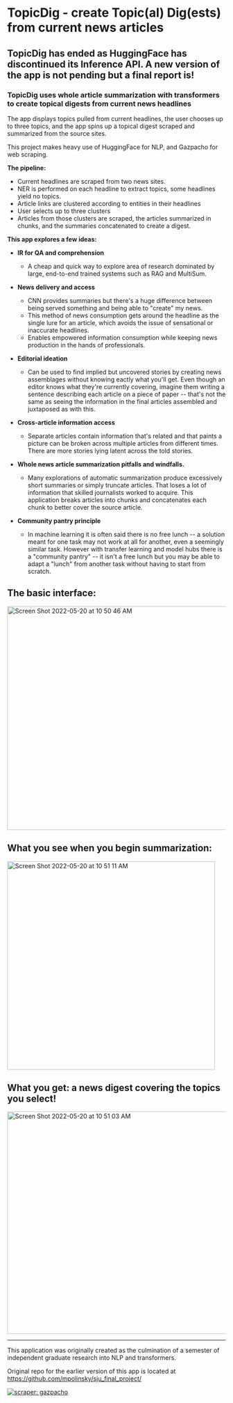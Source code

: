 # TopicDig - create Topic(al) Dig(ests) from current news articles

## TopicDig has ended as HuggingFace has discontinued its Inference API.  A new version of the app is not pending but a final report is!

### TopicDig uses whole article summarization with transformers to create topical digests from current news headlines


The app displays topics pulled from current headlines, the user chooses up to three topics, and the app spins up a topical digest scraped and summarized from the source sites.

This project makes heavy use of HuggingFace for NLP, and Gazpacho for web scraping.

**The pipeline:**

* Current headlines are scraped from two news sites.
* NER is performed on each headline to extract topics, some headlines yield no topics.
* Article links are clustered according to entities in their headlines
* User selects up to three clusters
* Articles from those clusters are scraped, the articles summarized in chunks, and the summaries concatenated to create a digest.

**This app explores a few ideas:**

* **IR for QA and comprehension**
    * A cheap and quick way to explore area of research dominated by large, end-to-end trained systems such as RAG and MultiSum.  
* **News delivery and access**
    * CNN provides summaries but there's a huge difference between being served something and being able to "create" my news. 
    * This method of news consumption gets around the headline as the single lure for an article, which avoids the issue of sensational or inaccurate headlines.
    * Enables empowered information consumption while keeping news production in the hands of professionals.
* **Editorial ideation**
    * Can be used to find implied but uncovered stories by creating news assemblages without knowing eactly what you'll get.  Even though an editor knows what they're currently covering, imagine them writing a sentence describing each article on a piece of paper -- that's not the same as seeing the information in the final articles assembled and juxtaposed as with this.  


* **Cross-article information access**
    * Separate articles contain information that's related and that paints a picture can be broken across multiple articles from different times. There are more stories lying latent across the told stories.
* **Whole news article summarization pitfalls and windfalls.**
    * Many explorations of automatic summarization produce excessively short summaries or simply truncate articles.  That loses a lot of information that skilled journalists worked to acquire.  This application breaks articles into chunks and concatenates each chunk to better cover the source article.
* **Community pantry principle**
    * In machine learning it is often said there is no free lunch -- a solution meant for one task may not work at all for another, even a seemingly similar task.  However with transfer learning and model hubs there is a "community pantry" -- it isn't a free lunch but you may be able to adapt a "lunch" from another task without having to start from scratch.


## The basic interface:
<img width="514" alt="Screen Shot 2022-05-20 at 10 50 46 AM" src="https://user-images.githubusercontent.com/30514239/169554841-15a1db7e-9ef9-4221-ae62-14506da1daf4.png">

## What you see when you begin summarization:
<img width="479" alt="Screen Shot 2022-05-20 at 10 51 11 AM" src="https://user-images.githubusercontent.com/30514239/169554875-734f35e2-66d1-4547-9979-08acc7401124.png">

## What you get: a news digest covering the topics you select!
<img width="511" alt="Screen Shot 2022-05-20 at 10 51 03 AM" src="https://user-images.githubusercontent.com/30514239/169554884-e9992543-09ed-4f76-84a2-338191534117.png">



****

This application was originally created as the culmination of a semester of independent graduate research into NLP and transformers.

Original repo for the earlier version of this app is located at https://github.com/mpolinsky/sju_final_project/


[![scraper: gazpacho](https://img.shields.io/badge/scraper-gazpacho-C6422C)](https://github.com/maxhumber/gazpacho)

